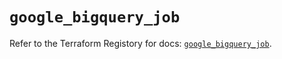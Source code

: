 # `google_bigquery_job`

Refer to the Terraform Registory for docs: [`google_bigquery_job`](https://registry.terraform.io/providers/hashicorp/google-beta/5.4.0/docs/resources/google_bigquery_job).
